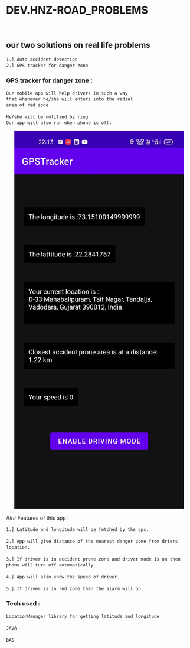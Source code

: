 # DEV.HNZ-ROAD_PROBLEMS 
<br>

## our two solutions on real life problems

``` 
1.] Auto accident detection 
2.] GPS tracker for danger zone
```

### GPS tracker for danger zone :

```
Our mobile app will help drivers in such a way 
that whenever he/she will enters into the radial
area of red zone.

He/she will be notified by ring 
Our app will also run when phone is off.
```
<p align="center">
<img src="IMG-20220108-WA0083.jpg"/>
</p>
### Features of this app :

```
1.] Latitude and longitude will be fetched by the gpc.

2.] App will give distance of the nearest danger zone from driers location.
    
3.] If driver is in accident prone zone and driver mode is on then phone will turn off automatically.
    
4.] App will also show the speed of driver.

5.] If driver is in red zone then the alarm will on.

```
### Tech used :
```
LocationManager library for getting latitude and longitude

JAVA

BAS
```
